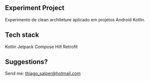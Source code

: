 ## Experiment Project
Experimento de clean architeture aplicado em projetos Android Kotlin.

## Tech stack
Kotlin
Jetpack Compose
Hilt
Retrofit

## Suggestions?
Send me: [thiago_salper@hotmail.com](mailto:thiago_salper@hotmail.com)
